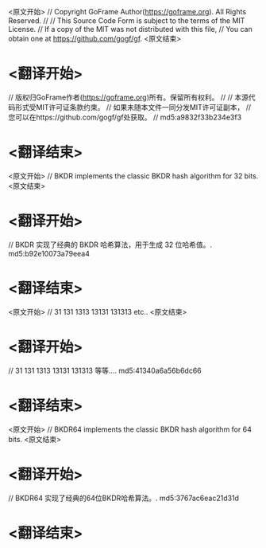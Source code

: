 
<原文开始>
// Copyright GoFrame Author(https://goframe.org). All Rights Reserved.
//
// This Source Code Form is subject to the terms of the MIT License.
// If a copy of the MIT was not distributed with this file,
// You can obtain one at https://github.com/gogf/gf.
<原文结束>

# <翻译开始>
// 版权归GoFrame作者(https://goframe.org)所有。保留所有权利。
//
// 本源代码形式受MIT许可证条款约束。
// 如果未随本文件一同分发MIT许可证副本，
// 您可以在https://github.com/gogf/gf处获取。
// md5:a9832f33b234e3f3
# <翻译结束>


<原文开始>
// BKDR implements the classic BKDR hash algorithm for 32 bits.
<原文结束>

# <翻译开始>
// BKDR 实现了经典的 BKDR 哈希算法，用于生成 32 位哈希值。. md5:b92e10073a79eea4
# <翻译结束>


<原文开始>
// 31 131 1313 13131 131313 etc..
<原文结束>

# <翻译开始>
// 31 131 1313 13131 131313 等等.... md5:41340a6a56b6dc66
# <翻译结束>


<原文开始>
// BKDR64 implements the classic BKDR hash algorithm for 64 bits.
<原文结束>

# <翻译开始>
// BKDR64 实现了经典的64位BKDR哈希算法。. md5:3767ac6eac21d31d
# <翻译结束>

